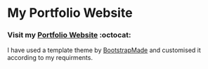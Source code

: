 # My Portfolio Website

### Visit my [Portfolio Website](https://lovishprabhakar.me/) :octocat:
I have used a template theme by [BootstrapMade](https://bootstrapmade.com/) and customised it according to my requirments.
